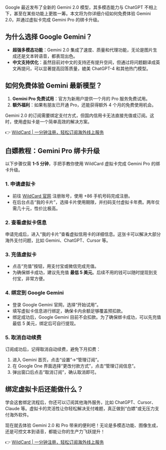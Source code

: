 Google 最近发布了全新的 Gemini 2.0 模型，其多模态能力与 ChatGPT 不相上下，甚至在某些功能上更胜一筹。本文将为你详细介绍如何免费体验 Gemini 2.0，并通过虚拟卡完成 Gemini Pro 的绑卡升级。

## 为什么选择 Google Gemini？

- **超强多模态功能**：Gemini 2.0 集成了速度、质量和代理功能，无论是图片生成还是文本转语音，都表现出色。
- **中文支持优化**：虽然目前对中文的支持还有提升空间，但通过将问题翻译成英文再提问，可以显著提高回答质量，媲美 ChatGPT-4 和其他热门模型。

## 如何免费体验 Gemini 最新模型？

1. **Gemini Pro 免费试用**：官方为新用户提供一个月的 Pro 服务免费试用。
2. **额外福利**：如果有朋友已开通 Pro，还能获得额外 4 个月的免费使用机会。

Gemini 2.0 的订阅需要绑定支付方式，但国内信用卡无法直接充值或订阅。这时，使用虚拟卡是一个简单高效的解决方案。

👉 [WildCard | 一分钟注册，轻松订阅海外线上服务](https://bit.ly/bewildcard)

## 白嫖教程：Gemini Pro 绑卡升级

以下步骤仅需 **1-5 分钟**，手把手教你使用 WildCard 虚拟卡完成 Gemini Pro 的绑卡升级。

### 1. 申请虚拟卡

- 前往 [WildCard 官网](https://bit.ly/bewildcard) 注册账号，使用 +86 手机号码完成注册。
- 在后台点击“我的卡片”，选择卡片使用期限，并扫码支付虚拟卡年费。两年仅需几十元，性价比极高。

### 2. 查看虚拟卡信息

申请完成后，进入“我的卡片”查看虚拟信用卡的详细信息。这张卡可以解决大部分海外支付问题，比如 Gemini、ChatGPT、Cursor 等。

### 3. 充值虚拟卡

- 点击“充值”按钮，用支付宝或微信完成充值。
- 为确保绑卡成功，建议先充值 **最低 5 美元**。后续不用的钱可以随时提现到支付宝，非常方便。

### 4. 绑定到 Google Gemini

- 登录 Google Gemini 官网，选择“开始试用”。
- 填写虚拟卡信息进行绑定，确保卡内余额足够覆盖预扣款。
- 绑定成功后，Google Gemini 目前不会扣款。为了确保绑卡成功，可以先充值最低 5 美元，绑定后可自行提现。

### 5. 取消自动续费

订阅成功后，记得取消自动续费，避免下月扣费：

1. 进入 Gemini 首页，点击“设置”→“管理订阅”。
2. 在 Google One 界面选择“更改付款方式”，点击“管理订阅信息”。
3. 弹出窗口后点击“取消订阅”，确认取消即可。

## 绑定虚拟卡后还能做什么？

学会这套绑定流程后，你还可以订阅其他海外服务，比如 ChatGPT、Cursor、Claude 等。虚拟卡的灵活性让你轻松解决支付难题，真正做到“白嫖”或无压力支付海外软件。

现在就去体验 Gemini 2.0 和 Pro 带来的便利吧！无论是多模态功能、图像生成，还是可控文本到语音，都能让你的生产力飞跃提升！

👉 [WildCard | 一分钟注册，轻松订阅海外线上服务](https://bit.ly/bewildcard)